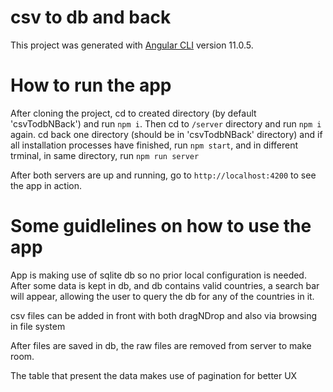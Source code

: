 # csv to db and back

This project was generated with [Angular CLI](https://github.com/angular/angular-cli) version 11.0.5.

# How to run the app

After cloning the project, cd to created directory (by default 'csvTodbNBack') and run `npm i`. Then cd to `/server` directory and run `npm i` again.
cd back one directory (should be in 'csvTodbNBack' directory) and if all installation processes have finished, run `npm start`, and in different trminal, in same directory, run `npm run server`

After both servers are up and running, go to `http://localhost:4200` to see the app in action.

# Some guidlelines on how to use the app

App is making use of sqlite db so no prior local configuration is needed.
After some data is kept in db, and db contains valid countries, a search bar will appear, allowing the user to query the db for any of the countries in it.

csv files can be added in front with both dragNDrop and also via browsing in file system

After files are saved in db, the raw files are removed from server to make room.

The table that present the data makes use of pagination for better UX
